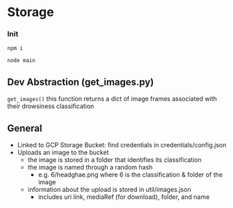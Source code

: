 # Storage

### Init

`npm i`

`node main`

## Dev Abstraction (get_images.py)

`get_images()` this function returns a dict of image frames associated with their drowsiness classification

## General

- Linked to GCP Storage Bucket: find credentials in credentials/config.json
- Uploads an image to the bucket
  - the image is stored in a folder that identifies its classification
  - the image is named through a random hash
    - e.g. 6/headghae.png where 6 is the classification & folder of the image
  - information about the upload is stored in util/images.json
    - includes uri link, mediaRef (for download), folder, and name
